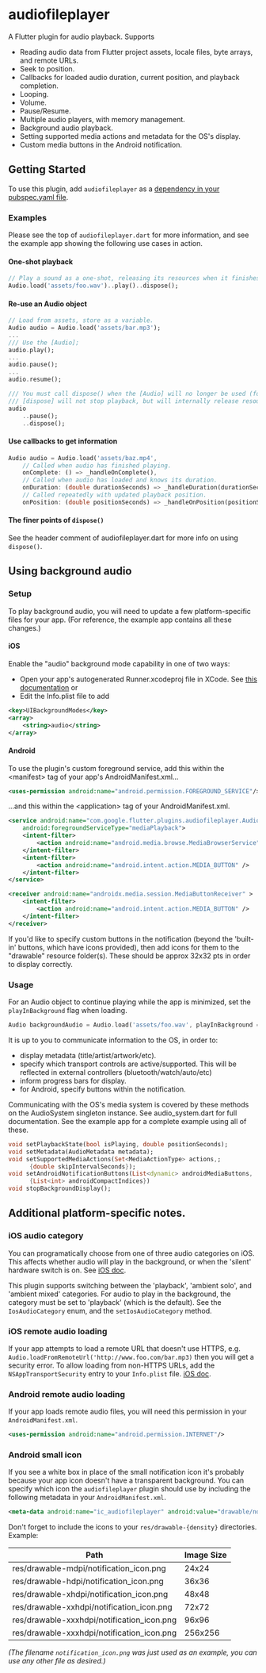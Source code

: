 # audiofileplayer

A Flutter plugin for audio playback.
Supports
  * Reading audio data from Flutter project assets, locale files, byte arrays, and remote URLs.
  * Seek to position.
  * Callbacks for loaded audio duration, current position, and playback completion.
  * Looping.
  * Volume.
  * Pause/Resume.
  * Multiple audio players, with memory management.
  * Background audio playback.
  * Setting supported media actions and metadata for the OS's display.
  * Custom media buttons in the Android notification.

## Getting Started

To use this plugin, add `audiofileplayer` as a [dependency in your pubspec.yaml file](https://flutter.io/platform-plugins/).

### Examples

Please see the top of `audiofileplayer.dart` for more information, and see the example app showing the following use cases
in action.

#### One-shot playback

``` dart
// Play a sound as a one-shot, releasing its resources when it finishes playing.
Audio.load('assets/foo.wav')..play()..dispose();
```

#### Re-use an Audio object
``` dart
// Load from assets, store as a variable.
Audio audio = Audio.load('assets/bar.mp3');
...
/// Use the [Audio];
audio.play();
...
audio.pause();
...
audio.resume();

/// You must call dispose() when the [Audio] will no longer be used (for example, in State.dispose()). Note that
/// [dispose] will not stop playback, but will internally release resources once the audio finishes playing.
audio
    ..pause();
    ..dispose();
```

#### Use callbacks to get information
```dart
Audio audio = Audio.load('assets/baz.mp4',
    // Called when audio has finished playing.
    onComplete: () => _handleOnComplete(),
    // Called when audio has loaded and knows its duration.
    onDuration: (double durationSeconds) => _handleDuration(durationSeconds),
    // Called repeatedly with updated playback position.
    onPosition: (double positionSeconds) => _handleOnPosition(positionSeconds));

```

#### The finer points of `dispose()`
See the header comment of audiofileplayer.dart for more info on using `dispose()`.

## Using background audio

### Setup

To play background audio, you will need to update a few platform-specific files for your app. (For reference, the example app contains all these changes.)

#### iOS
Enable the "audio" background mode capability in one of two ways:
* Open your app's autogenerated Runner.xcodeproj file in XCode. See [this documentation](https://developer.apple.com/documentation/avfoundation/media_assets_playback_and_editing/creating_a_basic_video_player_ios_and_tvos/enabling_background_audio?language=objc)
or
* Edit the Info.plist file to add
```xml
<key>UIBackgroundModes</key>
<array>
    <string>audio</string>
</array>
```


#### Android
To use the plugin's custom foreground service, add this within the <manifest\> tag of your app's AndroidManifest.xml...
```xml
<uses-permission android:name="android.permission.FOREGROUND_SERVICE"/>
```

...and this within the \<application\> tag of your AndroidManifest.xml.
```xml
<service android:name="com.google.flutter.plugins.audiofileplayer.AudiofileplayerService"
    android:foregroundServiceType="mediaPlayback">
    <intent-filter>
        <action android:name="android.media.browse.MediaBrowserService" />
    </intent-filter>
    <intent-filter>
        <action android:name="android.intent.action.MEDIA_BUTTON" />
    </intent-filter>
</service>

<receiver android:name="androidx.media.session.MediaButtonReceiver" >
    <intent-filter>
        <action android:name="android.intent.action.MEDIA_BUTTON" />
    </intent-filter>
</receiver>
```

If you'd like to specify custom buttons in the notification (beyond the 'built-in' buttons, which have icons provided),
then add icons for them to the "drawable" resource folder(s). These should be approx 32x32 pts in order to display correctly.

### Usage

For an Audio object to continue playing while the app is minimized, set the `playInBackground` flag when loading.
```dart
Audio backgroundAudio = Audio.load('assets/foo.wav', playInBackground = true);
```


It is up to you to communicate information to the OS, in order to:
* display metadata (title/artist/artwork/etc).
* specify which transport controls are active/supported. This will be reflected in external controllers (bluetooth/watch/auto/etc)
* inform progress bars for display.
* for Android, specify buttons within the notification.

Communicating with the OS's media system is covered by these methods on the AudioSystem singleton instance. See audio_system.dart for full documentation. See the example app for a complete example using all of these.

```dart
void setPlaybackState(bool isPlaying, double positionSeconds);
void setMetadata(AudioMetadata metadata);
void setSupportedMediaActions(Set<MediaActionType> actions,;
      {double skipIntervalSeconds});
void setAndroidNotificationButtons(List<dynamic> androidMediaButtons,
      {List<int> androidCompactIndices})
void stopBackgroundDisplay();
```

## Additional platform-specific notes.

### iOS audio category
You can programatically choose from one of three audio categories on iOS. This affects whether audio will play in the background, or when the 'silent' hardware switch is on.
See [iOS doc](https://developer.apple.com/documentation/avfoundation/avaudiosessioncategory?language=objc).

This plugin supports switching between the 'playback', 'ambient solo', and 'ambient mixed' categories. For audio to play in the background, the category must be set to 'playback' (which is the default).
See the `IosAudioCategory` enum, and the `setIosAudioCategory` method.

### iOS remote audio loading
If your app attempts to load a remote URL that doesn't use HTTPS, e.g.
 `Audio.loadFromRemoteUrl('http://www.foo.com/bar.mp3)` then you will get a security error.
 To allow loading from non-HTTPS URLs, add the `NSAppTransportSecurity` entry to your `Info.plist` file. [iOS doc](https://developer.apple.com/documentation/bundleresources/information_property_list/nsapptransportsecurity?language=objc).

### Android remote audio loading
If your app loads remote audio files, you will need this permission in your `AndroidManifest.xml`.
```xml
<uses-permission android:name="android.permission.INTERNET"/>
```

### Android small icon
If you see a white box in place of the small notification icon it's probably because your app icon doesn't have a transparent background.
You can specify which icon the `audiofileplayer` plugin should use by including the following metadata in your `AndroidManifest.xml`.
```xml
<meta-data android:name="ic_audiofileplayer" android:value="drawable/notification_icon" />
```

Don't forget to include the icons to your `res/drawable-{density}` directories. Example:

| Path                                       | Image Size |
| ------------------------------------------ | ---------- |
| res/drawable-mdpi/notification_icon.png    | 24x24      |
| res/drawable-hdpi/notification_icon.png    | 36x36      |
| res/drawable-xhdpi/notification_icon.png   | 48x48      |
| res/drawable-xxhdpi/notification_icon.png  | 72x72      |
| res/drawable-xxxhdpi/notification_icon.png | 96x96      |
| res/drawable-xxxhdpi/notification_icon.png | 256x256    |

_(The filename `notification_icon.png` was just used as an example, you can use any other file as desired.)_
